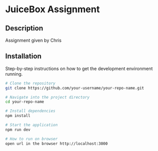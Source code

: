 # JuiceBox Assignment

## Description
Assignment given by Chris



## Installation
Step-by-step instructions on how to get the development environment running.

```bash
# Clone the repository
git clone https://github.com/your-username/your-repo-name.git

# Navigate into the project directory
cd your-repo-name

# Install dependencies
npm install

# Start the application
npm run dev

# How to run on browser 
open url in the browser http://localhost:3000